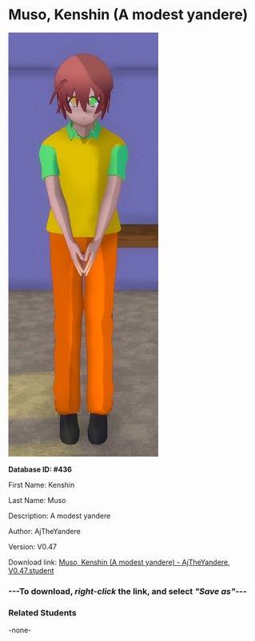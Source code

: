 # Muso, Kenshin (A modest yandere)

<img src="Files/Muso, Kenshin (A modest yandere).png" title="Muso, Kenshin (A modest yandere) - AjTheYandere, V0.47">

**Database ID: #436**

First Name: Kenshin

Last Name: Muso

Description: A modest yandere

Author: AjTheYandere

Version: V0.47

Download link: <a href="https://raw.githubusercontent.com/Arbiter1223/Daigaku-Gurashi-Custom-Students/master/Students/Files/Muso%2C%20Kenshin%20(A%20modest%20yandere)%20-%20AjTheYandere%2C%20V0.47.student">Muso, Kenshin (A modest yandere) - AjTheYandere, V0.47.student</a>

### ---**To download, _right-click_ the link, and select _"Save as"_**---

### Related Students

-none-

